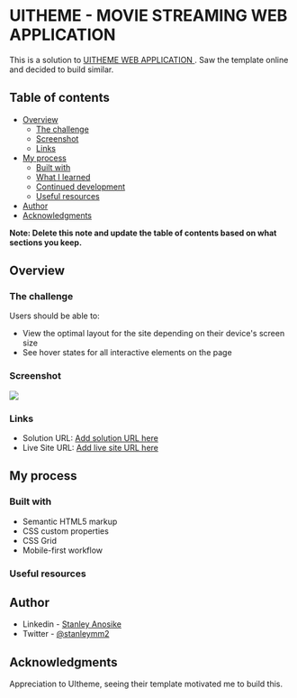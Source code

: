 # UITHEME - MOVIE STREAMING WEB APPLICATION

This is a solution to [UITHEME WEB APPLICATION ](https://www.frontendmentor.io/challenges/easybank-landing-page-WaUhkoDN). Saw the template online and decided to build similar. 

## Table of contents

- [Overview](#overview)
  - [The challenge](#the-challenge)
  - [Screenshot](#screenshot)
  - [Links](#links)
- [My process](#my-process)
  - [Built with](#built-with)
  - [What I learned](#what-i-learned)
  - [Continued development](#continued-development)
  - [Useful resources](#useful-resources)
- [Author](#author)
- [Acknowledgments](#acknowledgments)

**Note: Delete this note and update the table of contents based on what sections you keep.**

## Overview

### The challenge

Users should be able to:

- View the optimal layout for the site depending on their device's screen size
- See hover states for all interactive elements on the page

### Screenshot

![](/images/Screenshot%20(164).png)


### Links

- Solution URL: [Add solution URL here](http://uitheme.net/vstream/season.html)
- Live Site URL: [Add live site URL here](https://your-live-site-url.com)

## My process

### Built with

- Semantic HTML5 markup
- CSS custom properties
- CSS Grid
- Mobile-first workflow


### Useful resources


## Author

- Linkedin - [Stanley Anosike](https://www.linkedin.com/stanleyanosike)
- Twitter - [@stanleymm2](https://www.twitter.com/stanleymm2)


## Acknowledgments

Appreciation to UItheme, seeing their template motivated me to build this.
